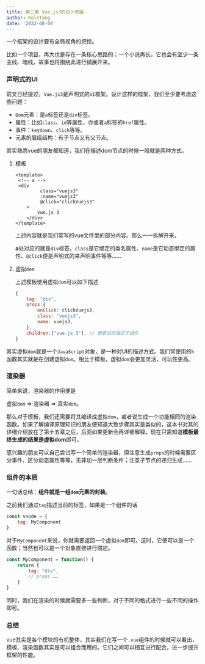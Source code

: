 ```yaml
---
title: 第三章 Vue.js3的设计思路
author: RoleTang
date: '2022-08-04'
---
```


一个框架的设计要有全局视角的把控。

比如一个项目，再大也是存在一条核心思路的；一个小说再长，它也会有至少一条主线、暗线，故事也将围绕此进行铺展开来。

### 声明式的UI

前文已经提过，`Vue.js3`是声明式的`UI`框架。设计这样的框架，我们至少要考虑这些问题：

- `Dom`元素：是`a`标签还是`div`标签。
- 属性：比如`class`、`id`等属性，亦或者`a`标签的`href`属性。
- 事件：`keydown`、`click`等等。
- 元素的层级结构：有子节点又有父节点。

其实熟悉vue的朋友都知道，我们在描述dom节点的时候一般就是两种方式。

1. 模板

   ```vue
   <template>
   	<!-- a -->
   	<div
            class="vuejs3"
            :name="vuejs3"
            @click="clickVuejs3"
       >
           vue.js 3
       </div>
   </template>
   ```

   上述内容就是我们常写的vue文件里的部分内容。那么一一拆解开来，

   **a**处对应的就是`div`标签。`class`是它绑定的类名属性、`name`是它动态绑定的属性、`@click`便是声明式的来声明事件等等……

2. 虚拟`dom`

   上述模板使用虚拟`dom`可以如下描述

   ```js
   {
       tag: "div",
       props:{
           onClick: clickVuejs3,
           class: "vuejs3",
           name: vuejs3,
       },
       children:["vue.js 3"], // 嵌套式的描述子组件
   }
   ```

其实虚拟`dom`就是一个`JavaScript`对象，是一种对UI的描述方式。我们常使用的`h`函数其实就是在创建虚拟`dom`。相比于模板，虚拟`dom`会更加灵活，可玩性更高。



### 渲染器

简单来说，渲染器的作用便是

虚拟`dom` => 渲染器 => 真实`dom`。

那么对于模板，我们还需要将其编译成虚拟`dom`，或者说生成一个功能相同的渲染函数。如果了解编译原理知识的朋友便知道大致步骤其实是类似的，这本书对其的详细介绍放在了第十五章之后，后面如果更新会再详细解释。现在只需知道**模板最终生成的结果是虚拟dom**即可。

感兴趣的朋友可以自己尝试写一个简单的渲染器，但注意生成`props`的时候需要区分事件、区分动态属性等等，无非加一层判断条件；注意子节点的递归生成……



### 组件的本质

一句话总结：**组件就是一组`dom`元素的封装**。

之前我们通过`tag`描述当前的标签，如果是一个组件的话

```js
const vnode = {
	tag: MyComponent
}
```

对于`MyComponent`来说，你就需要返回一个虚拟`dom`即可，这时，它便可以是一个函数；当然也可以是一个对象直接进行描述。

```js
const MyComponent = function() {
    return {
        tag: "div",
		// props ……
    }
}
```

同时，我们在渲染的时候就需要多一些判断，对于不同的格式进行一些不同的操作即可。

### 总结

vue其实是各个模块的有机整体，其实我们在写一个`.vue`组件的时候就可以看出，模板、渲染函数其实是可以组合而用的。它们之间可以相互进行配合，进一步提升框架的性能。